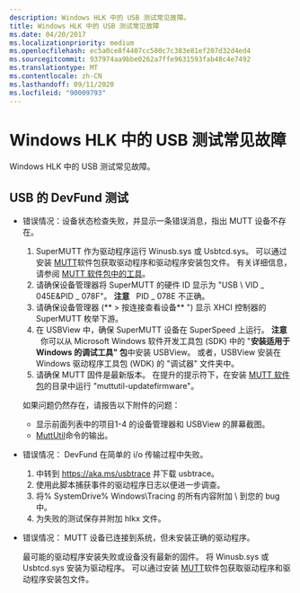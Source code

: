 ```yaml
---
description: Windows HLK 中的 USB 测试常见故障。
title: Windows HLK 中的 USB 测试常见故障
ms.date: 04/20/2017
ms.localizationpriority: medium
ms.openlocfilehash: ec5a0ce8f4407cc580c7c383e81ef207d32d4ed4
ms.sourcegitcommit: 937974aa9bbe0262a7ffe9631593fab48c4e7492
ms.translationtype: MT
ms.contentlocale: zh-CN
ms.lasthandoff: 09/11/2020
ms.locfileid: "90009793"
---
```

# <a name="common-failures-for-usb-tests-in-the-windows-hlk"></a>Windows HLK 中的 USB 测试常见故障


Windows HLK 中的 USB 测试常见故障。

## <a name="devfund-tests-for-usb"></a>USB 的 DevFund 测试


-   错误情况：设备状态检查失败，并显示一条错误消息，指出 MUTT 设备不存在。

    1.  SuperMUTT 作为驱动程序运行 Winusb.sys 或 Usbtcd.sys。 可以通过安装 [MUTT](./index.md)软件包获取驱动程序和驱动程序安装包文件。 有关详细信息，请参阅 [MUTT 软件包中的工具](mutt-software-package.md)。
    2.  请确保设备管理器将 SuperMUTT 的硬件 ID 显示为 "USB \\ VID \_ 045E&PID \_ 078F"。 **注意**   PID \_ 078E 不正确。
    3.  请确保设备管理器 (** &gt; 按连接查看设备** ") 显示 XHCI 控制器的 SuperMUTT 枚举下游。
    4.  在 USBView 中，确保 SuperMUTT 设备在 SuperSpeed 上运行。 **注意**   你可以从 Microsoft Windows 软件开发工具包 (SDK) 中的 "**安装适用于 Windows 的调试工具" 包**中安装 USBView。 或者，USBView 安装在 Windows 驱动程序工具包 (WDK) 的 "调试器" 文件夹中。
    5.  请确保 MUTT 固件是最新版本。 在提升的提示符下，在安装 [MUTT 软件包](./index.md)的目录中运行 "muttutil-updatefirmware"。

    如果问题仍然存在，请报告以下附件的问题：
    -   显示前面列表中的项目1-4 的设备管理器和 USBView 的屏幕截图。
    -   [MuttUtil](muttutil.md)命令的输出。
-   错误情况： DevFund 在简单的 i/o 传输过程中失败。
    1.  中转到 https://aka.ms/usbtrace 并下载 usbtrace。
    2.  使用此脚本捕获事件的驱动程序日志以便进一步调查。
    3.  将% SystemDrive% Windows\Tracing 的所有内容附加 \\ 到您的 bug 中。
    4.  为失败的测试保存并附加 hlkx 文件。
-   错误情况： MUTT 设备已连接到系统，但未安装正确的驱动程序。

    最可能的驱动程序安装失败或设备没有最新的固件。 将 Winusb.sys 或 Usbtcd.sys 安装为驱动程序。 可以通过安装 [MUTT](./index.md)软件包获取驱动程序和驱动程序安装包文件。

 


